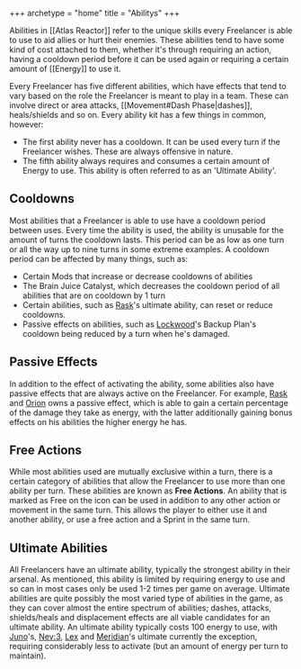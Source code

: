 +++
archetype = "home"
title = "Abilitys"
+++

Abilities in [[Atlas Reactor]] refer to the unique skills every Freelancer is able to use to aid allies or hurt their enemies. These abilities tend to have some kind of cost attached to them, whether it's through requiring an action, having a cooldown period before it can be used again or requiring a certain amount of [[Energy]] to use it.

Every Freelancer has five different abilities, which have effects that tend to vary based on the role the Freelancer is meant to play in a team. These can involve direct or area attacks, [[Movement#Dash Phase|dashes]], heals/shields and so on. Every ability kit has a few things in common, however:

- The first ability never has a cooldown. It can be used every turn if the Freelancer wishes. These are always offensive in nature.
- The fifth ability always requires and consumes a certain amount of Energy to use. This ability is often referred to as an 'Ultimate Ability'.

## Cooldowns

Most abilities that a Freelancer is able to use have a cooldown period between uses. Every time the ability is used, the ability is unusable for the amount of turns the cooldown lasts. This period can be as low as one turn or all the way up to nine turns in some extreme examples. A cooldown period can be affected by many things, such as:

- Certain Mods that increase or decrease cooldowns of abilities
- The Brain Juice Catalyst, which decreases the cooldown period of all abilities that are on cooldown by 1 turn
- Certain abilities, such as [Rask](/characters/frontline/Rask)'s ultimate ability, can reset or reduce cooldowns.
- Passive effects on abilities, such as [Lockwood](/characters/firepower/Lockwood)'s Backup Plan's cooldown being reduced by a turn when he's damaged.

## Passive Effects

In addition to the effect of activating the ability, some abilities also have passive effects that are always active on the Freelancer. For example, [Rask](/characters/frontline/Rask) and [Orion](/characters/support/Orion) owns a passive effect, which is able to gain a certain percentage of the damage they take as energy, with the latter additionally gaining bonus effects on his abilities the higher energy he has.

## Free Actions

While most abilities used are mutually exclusive within a turn, there is a certain category of abilities that allow the Freelancer to use more than one ability per turn. These abilities are known as **Free Actions**. An ability that is marked as Free on the icon can be used in addition to any other action or movement in the same turn. This allows the player to either use it and another ability, or use a free action and a Sprint in the same turn.

## Ultimate Abilities

All Freelancers have an ultimate ability, typically the strongest ability in their arsenal. As mentioned, this ability is limited by requiring energy to use and so can in most cases only be used 1-2 times per game on average. Ultimate abilities are quite possibly the most varied type of abilities in the game, as they can cover almost the entire spectrum of abilities; dashes, attacks, shields/heals and displacement effects are all viable candidates for an ultimate ability.
An ultimate ability typically costs 100 energy to use, with [Juno](/characters/firepower/Juno)'s, [Nev:3](/characters/firepower/Nev), [Lex](/characters/firepower/Lex) and [Meridian](/characters/support/Meridian)'s ultimate currently the exception, requiring considerably less to activate (but an amount of energy per turn to maintain).

